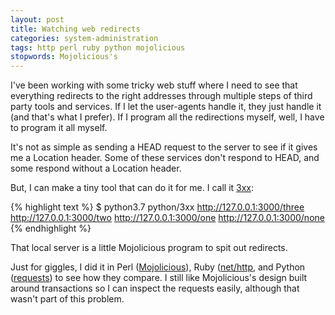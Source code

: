 ```yaml
---
layout: post
title: Watching web redirects
categories: system-administration
tags: http perl ruby python mojolicious
stopwords: Mojolicious's
---
```


I've been working with some tricky web stuff where I need to see that everything redirects to the right addresses through multiple steps of third party tools and services. If I let the user-agents handle it, they just handle it (and that's what I prefer). If I program all the redirections myself, well, I have to program it all myself.

It's not as simple as sending a HEAD request to the server to see if it gives me a Location header. Some of these services don't respond to HEAD, and some respond without a Location header.

But, I can make a tiny tool that can do it for me. I call it [3xx](https://github.com/briandfoy/3xx):

{% highlight text %}
$ python3.7 python/3xx http://127.0.0.1:3000/three
http://127.0.0.1:3000/two
http://127.0.0.1:3000/one
http://127.0.0.1:3000/none
{% endhighlight %}

That local server is a little Mojolicious program to spit out redirects.

Just for giggles, I did it in Perl ([Mojolicious](https://mojolicious.org)), Ruby ([net/http](https://ruby-doc.org/stdlib-2.7.0/libdoc/net/http/rdoc/Net/HTTP.html), and Python ([requests](https://2.python-requests.org)) to see how they compare. I still like Mojolicious's design built around transactions so I can inspect the requests easily, although that wasn't part of this problem.


